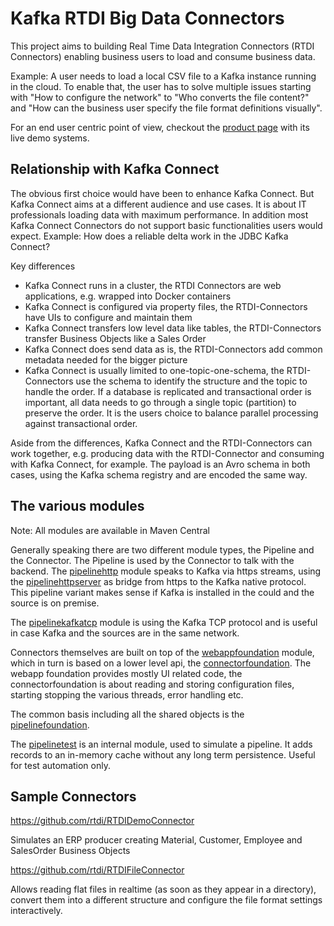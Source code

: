# Kafka RTDI Big Data Connectors

This project aims to building Real Time Data Integration Connectors (RTDI Connectors) enabling business users to load and consume business data.

Example: A user needs to load a local CSV file to a Kafka instance running in the cloud. To enable that, the user has to solve multiple issues starting with "How to configure the network" to "Who converts the file content?" and "How can the business user specify the file format definitions visually".

For an end user centric point of view, checkout the [product page](https://rtdi.io/software/big-data-connectors/) with its live demo systems.

## Relationship with Kafka Connect

The obvious first choice would have been to enhance Kafka Connect. But Kafka Connect aims at a different audience and use cases. It is about IT professionals loading data with maximum performance. In addition most Kafka Connect Connectors do not support basic functionalities users would expect. Example: How does a reliable delta work in the JDBC Kafka Connect?

Key differences

- Kafka Connect runs in a cluster, the RTDI Connectors are web applications, e.g. wrapped into Docker containers
- Kafka Connect is configured via property files, the RTDI-Connectors have UIs to configure and maintain them
- Kafka Connect transfers low level data like tables, the RTDI-Connectors transfer Business Objects like a Sales Order
- Kafka Connect does send data as is, the RTDI-Connectors add common metadata needed for the bigger picture
- Kafka Connect is usually limited to one-topic-one-schema, the RTDI-Connectors use the schema to identify the structure and the topic to handle the order. If a database is replicated and transactional order is important, all data needs to go through a single topic (partition) to preserve the order. It is the users choice to balance parallel processing against transactional order.

Aside from the differences, Kafka Connect and the RTDI-Connectors can work together, e.g. producing data with the RTDI-Connector and consuming with Kafka Connect, for example. The payload is an Avro schema in both cases, using the Kafka schema registry and are encoded the same way.

## The various modules

Note: All modules are available in Maven Central

Generally speaking there are two different module types, the Pipeline and the Connector. The Pipeline is used by the Connector to talk with the backend. The [pipelinehttp](https://github.com/rt-di/connectorbase/tree/master/pipelinehttp) module speaks to Kafka via https streams, using the [pipelinehttpserver](https://github.com/rt-di/connectorbase/tree/master/pipelinehttpserver) as bridge from https to the Kafka native protocol. This pipeline variant makes sense if Kafka is installed in the could and the source is on premise.

The [pipelinekafkatcp](https://github.com/rt-di/connectorbase/tree/master/pipelinekafkatcp) module is using the Kafka TCP protocol and is useful in case Kafka and the sources are in the same network.

Connectors themselves are built on top of the [webappfoundation](https://github.com/rt-di/connectorbase/tree/master/webappfoundation) module, which in turn is based on a lower level api, the [connectorfoundation](https://github.com/rt-di/connectorbase/tree/master/connectorfoundation). The webapp foundation provides mostly UI related code, the connectorfoundation is about reading and storing configuration files, starting stopping the various threads, error handling etc.

The common basis including all the shared objects is the [pipelinefoundation](https://github.com/rt-di/connectorbase/tree/master/pipelinefoundation).

The [pipelinetest](https://github.com/rt-di/connectorbase/tree/master/pipelinetest) is an internal module, used to simulate a pipeline. It adds records to an in-memory cache without any long term persistence. Useful for test automation only.

## Sample Connectors

https://github.com/rtdi/RTDIDemoConnector

Simulates an ERP producer creating Material, Customer, Employee and SalesOrder Business Objects

https://github.com/rtdi/RTDIFileConnector

Allows reading flat files in realtime (as soon as they appear in a directory), convert them into a different structure and configure the file format settings interactively.